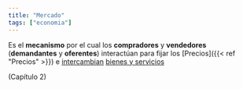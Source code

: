 ```yaml
---
title: "Mercado"
tags: ["economia"]
---
```

Es el **mecanismo** por el cual los **compradores** y **vendedores** (**demandantes** y **oferentes**) interactúan para fijar los [Precios]({{< ref "Precios" >}}) e [intercambian](#) [bienes y servicios](#)

(Capítulo 2)